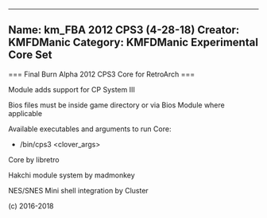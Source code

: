 -----------------------
Name: km_FBA 2012 CPS3 (4-28-18)
Creator: KMFDManic
Category: KMFDManic Experimental Core Set
-----------------------
=== Final Burn Alpha 2012 CPS3 Core for RetroArch ===

Module adds support for CP System III

Bios files must be inside game directory or via Bios Module where applicable

Available executables and arguments to run Core:
- /bin/cps3 <rom> <clover_args>

Core by libretro

Hakchi module system by madmonkey

NES/SNES Mini shell integration by Cluster

(c) 2016-2018
